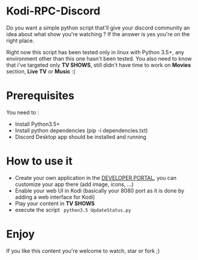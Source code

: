 # Kodi-RPC-Discord

Do you want a simple python script that'll give your discord community an idea about what show you're watching ? If the answer is yes you're on the right place.

Right now this script has been tested only in linux with Python 3.5+, any environment other than this one hasn't been tested.
You also need to know that i've targeted only **TV SHOWS**, still didn't have time to work on **Movies** section, **Live TV** or **Music** :( 

# Prerequisites

You need to :
* Install Python3.5+
* Install python dependencies (pip -i dependencies.txt)
* Discord Desktop app should be installed and running

# How to use it

* Create your own application in the [DEVELOPER PORTAL](https://discordapp.com/developers/applications/), you can customize your app there (add image, icons, ...)
* Enable your web UI in Kodi (basically your 8080 port as it is done by adding a web interface for Kodi) 
* Play your content in **TV SHOWS**
* execute the script ```
python3.5 UpdateStatus.py```

# Enjoy

If you like this content you're welcome to watch, star or fork ;)
